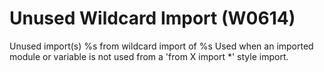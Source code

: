 # Unused Wildcard Import (W0614)

Unused import(s) %s from wildcard import of %s Used when an imported
module or variable is not used from a 'from X import \*' style import.
